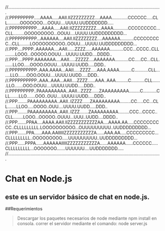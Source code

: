 //...........................................................................................................................
//.PPPPPPPPP.....AAAA.....AAII.IIZZZZZZZZZ....AAAA.............CCCCCC.....CLL..........OOOOOOO....OOUU....UUUU.UUDDDDDDD.....
//.PPPPPPPPPP....AAAA.....AAII.IIZZZZZZZZZ....AAAA............CCCCCCCCC...CLL.........OOOOOOOOO...OOUU....UUUU.UUDDDDDDDDD...
//.PPPPPPPPPP...AAAAAA....AAII.IIZZZZZZZZ....AAAAAA...........CCCCCCCCC...CLL........LOOOOOOOOOO..OOUU....UUUU.UUDDDDDDDDD...
//.PPP....PPPP..AAAAAA....AAII......ZZZZ.....AAAAAA...........CCC...CCCC..CLL........LOOO...OOOOO.OOUU....UUUU.UUDD....DDDD..
//.PPP....PPPP.AAAAAAA....AAII.....ZZZZZ....AAAAAAA...........CC.....CC...CLL.......LLOO.....OOOO.OOUU....UUUU.UUDD.....DDD..
//.PPPPPPPPPP..AAA.AAAA...AAII.....ZZZZ.....AAA.AAAA..........C...........CLL.......LLO.......OOO.OOUU....UUUU.UUDD.....DDD..
//.PPPPPPPPPP..AAA..AAA...AAII....ZZZZ......AAA..AAA..........C...........CLL.......LLO.......OOO.OOUU....UUUU.UUDD.....DDD..
//.PPPPPPPPP..PAAAAAAAAA..AAII...ZZZZ......ZAAAAAAAAA.........C...........CLL.......LLO.......OOO..OUU....UUUU.UUDD.....DDD..
//.PPP........PAAAAAAAAA..AAII..IZZZZ......ZAAAAAAAAA.........CC.....CC...CLL.......LLOO.....OOOO..OUU....UUUU.UUDD.....DDD..
//.PPP........PAAAAAAAAA..AAII..IZZZ.......ZAAAAAAAAA.........CCC...CCCC..CLL........LOOO...OOOOO..OUUU...UUU..UUDD....DDDD..
//.PPP.......PPAA....AAAA.AAII.IIZZZZZZZZZZZAA....AAAA.AA.....CCCCCCCCCC..CLLLLLLLLL.LOOOOOOOOOO...OUUUUUUUUU..UUDDDDDDDDD...
//.PPP.......PPA......AAA.AAIIIIIZZZZZZZZZZZA......AAA.AA.....CCCCCCCCC...CLLLLLLLLL..OOOOOOOOO.....UUUUUUUUU..UUDDDDDDDDD...
//.PPP......PPPA......AAAAAAIIIIIZZZZZZZZZZZA......AAAAAA......CCCCCC.....CLLLLLLLLL...OOOOOOO.......UUUUUU....UUDDDDDDD.....
//...........................................................................................................................

# Chat en Node.js

## este es un servidor básico de chat en node.js.

##Requerimientos

> Descargar los paquetes necesarios de node mediante npm install en consola.
correr el servidor mediante el comando: node server.js